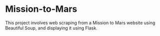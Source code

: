 # Mission-to-Mars
This project involves web scraping from a Mission to Mars website using Beautiful Soup, and displaying it using Flask.

